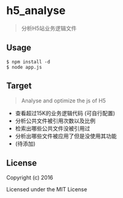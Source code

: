 # h5_analyse

> 分析H5站业务逻辑文件

## Usage

```
$ npm install -d
$ node app.js
```

## Target

> Analyse and optimize the js of H5

* 查看超过15K的业务逻辑代码 (可自行配置)
* 分析公共文件被引用次数以及比例
* 检索出哪些公共文件没被引用过
* 分析出哪些文件被应用了但是没使用其功能
* (待添加)

## License

Copyright (c) 2016

Licensed under the MIT License